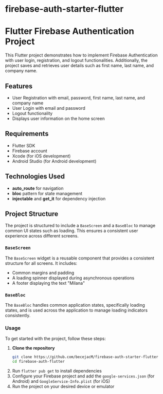 # firebase-auth-starter-flutter
# Flutter Firebase Authentication Project

This Flutter project demonstrates how to implement Firebase Authentication with user login, registration, and logout functionalities. Additionally, the project saves and retrieves user details such as first name, last name, and company name.

## Features

- User Registration with email, password, first name, last name, and company name
- User Login with email and password
- Logout functionality
- Displays user information on the home screen

## Requirements

- Flutter SDK
- Firebase account
- Xcode (for iOS development)
- Android Studio (for Android development)

## Technologies Used

- **auto_route** for navigation
- **bloc** pattern for state management
- **injectable** and **get_it** for dependency injection

## Project Structure

The project is structured to include a `BaseScreen` and a `BaseBloc` to manage common UI states such as loading. This ensures a consistent user experience across different screens.

### `BaseScreen`

The `BaseScreen` widget is a reusable component that provides a consistent structure for all screens. It includes:

- Common margins and padding
- A loading spinner displayed during asynchronous operations
- A footer displaying the text "Milana"

### `BaseBloc`

The `BaseBloc` handles common application states, specifically loading states, and is used across the application to manage loading indicators consistently.

### Usage

To get started with the project, follow these steps:

1. **Clone the repository**
   ```sh
   git clone https://github.com/becejacM/firebase-auth-starter-flutter.git
   cd firebase-auth-flutter
2. Run `flutter pub get` to install dependencies
3. Configure your Firebase project and add the `google-services.json` (for Android) and `GoogleService-Info.plist` (for iOS)
4. Run the project on your desired device or emulator
